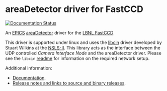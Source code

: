 areaDetector driver for FastCCD
===============================

[![Documentation Status](https://readthedocs.org/projects/adfastccd/badge/?version=latest)](https://adfastccd.readthedocs.io/en/latest/?badge=latest)

An 
[EPICS](http://www.aps.anl.gov/epics/) 
[areaDetector](http://cars.uchicago.edu/software/epics/areaDetector.html)
driver for the 
[LBNL FastCCD](https://sites.google.com/a/lbl.gov/fast-ccd-camera-systems)

This driver is supported under linux and uses the 
[libcin](https://github.com/NSLS-II-CSX/libcin)
driver developed by Stuart Wilkins at the 
[NSLS-II](https://www.bnl.gov/ps). This library acts as the interface between
the UDP controlled _Camera Interface Node_ and the areaDetector driver. Please
see the `libcin`
[readme](https://github.com/NSLS-II/libcin/blob/master/README.md) for
information on the required network setup. 

Additional information:
* [Documentation](http://cars.uchicago.edu/software/epics/FastCCDDoc.html).
* [Release notes and links to source and binary releases](RELEASE.md).
